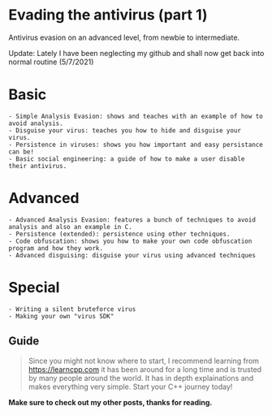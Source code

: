 
# Evading the antivirus (part 1)
Antivirus evasion on an advanced level, from newbie to intermediate.

Update: Lately I have been neglecting my github and shall now get back into normal routine (5/7/2021)

# Basic
    - Simple Analysis Evasion: shows and teaches with an example of how to avoid analysis.
    - Disguise your virus: teaches you how to hide and disguise your virus.
    - Persistence in viruses: shows you how important and easy persistance can be!
    - Basic social engineering: a guide of how to make a user disable their antivirus.
# Advanced
    - Advanced Analysis Evasion: features a bunch of techniques to avoid analysis and also an example in C.
    - Persistence (extended): persistence using other techniques.
    - Code obfuscation: shows you how to make your own code obfuscation program and how they work.
    - Advanced disguising: disguise your virus using advanced techniques
# Special
    - Writing a silent bruteforce virus
    - Making your own "virus SDK"

## Guide

> Since you might not know where to start, I recommend learning
> from https://learncpp.com it has been around for a long time and is
> trusted by many people around the world. It has in depth
> explainations and makes everything very simple. Start your C++
> journey today!

**Make sure to check out my other posts, thanks for reading.**
